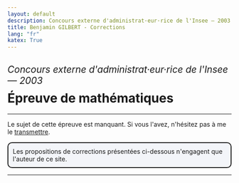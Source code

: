 ```yaml
---
layout: default
description: Concours externe d'administrat·eur·rice de l'Insee — 2003
title: Benjamin GILBERT - Corrections
lang: "fr"
katex: True
---
```


<h2 style="font-weight: normal; margin-bottom: 10px"><em>Concours externe d'administrat·eur·rice de l'Insee — 2003</em></h2>
<h1 style="margin-top: 0">Épreuve de mathématiques</h1>

---

<p>
Le sujet de cette épreuve est manquant. Si vous l'avez, n'hésitez pas à me le <a href = "mailto:benjamin.gilbert@sciencespo.fr">transmettre</a>.
</p>

<p style="border: solid 2px; border-radius: 10px; background-color:rgba(152, 180, 212, .1); padding-right: 10px; padding-left: 10px; padding-top: 10px; padding-bottom: 10px; margin: 15px 0 15px 0px;">
Les propositions de corrections présentées ci-dessous n'engagent que l'auteur de ce site.
</p>

---

